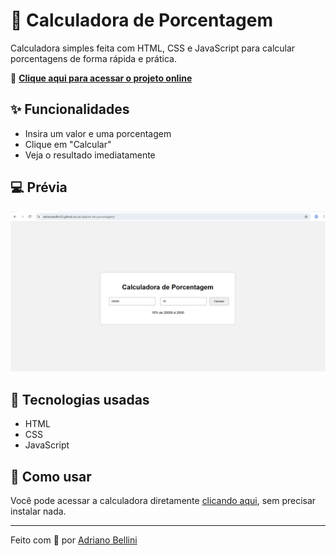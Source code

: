 # 🧮 Calculadora de Porcentagem

Calculadora simples feita com HTML, CSS e JavaScript para calcular porcentagens de forma rápida e prática.

🔗 **[Clique aqui para acessar o projeto online](https://adrianobellini33.github.io/calculadora-de-porcentagem/)**

## ✨ Funcionalidades

- Insira um valor e uma porcentagem
- Clique em "Calcular"
- Veja o resultado imediatamente

## 💻 Prévia

<img src="https://github.com/adrianobellini33/calculadora-de-porcentagem/blob/main/previa-calculadora-de-porcentagem.png" alt="Descrição da imagem">

## 🚀 Tecnologias usadas

- HTML
- CSS
- JavaScript

## 📂 Como usar

Você pode acessar a calculadora diretamente [clicando aqui](https://adrianobellini33.github.io/calculadora-de-porcentagem/), sem precisar instalar nada.

---
Feito com 💙 por [Adriano Bellini](https://github.com/adrianobellini33)
